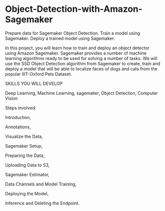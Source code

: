 # Object-Detection-with-Amazon-Sagemaker


Prepare data for Sagemaker Object Detection.
Train a model using Sagemaker.
Deploy a trained model using Sagemaker.


In this project, you will learn how to train 
and deploy an object detector using Amazon 
Sagemaker. Sagemaker provides a number of 
machine learning algorithms ready to be used 
for solving a number of tasks. We will use the 
SSD Object Detection algorithm from Sagemaker 
to create, train and deploy a model that will 
be able to localize faces of dogs and cats from 
the popular IIIT-Oxford Pets Dataset.


SKILLS YOU WILL DEVELOP

Deep Learning,
Machine Learning,
sagemaker,
Object Detection,
Computer Vision


Steps involved:

Introduction,

Annotations,

Visualize the Data,

Sagemaker Setup,

Preparing the Data,

Uploading Data to S3,

Sagemaker Estimator,

Data Channels and Model Training,

Deploying the Model,

Inference and Deleting the Endpoint.
